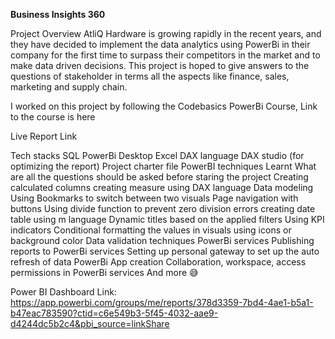 **Business Insights 360**

Project Overview
AtliQ Hardware is growing rapidly in the recent years, and they have decided to implement the data analytics using PowerBi in their company for the first time to surpass their competitors in the market and to make data driven decisions. This project is hoped to give answers to the questions of stakeholder in terms all the aspects like finance, sales, marketing and supply chain.

I worked on this project by following the Codebasics PowerBi Course, Link to the course is here

Live Report Link

Tech stacks
SQL
PowerBi Desktop
Excel
DAX language
DAX studio (for optimizing the report)
Project charter file
PowerBI techniques Learnt
What are all the questions should be asked before staring the project
Creating calculated columns
creating measure using DAX language
Data modeling
Using Bookmarks to switch between two visuals
Page navigation with buttons
Using divide function to prevent zero division errors
creating date table using m language
Dynamic titles based on the applied filters
Using KPI indicators
Conditional formatting the values in visuals using icons or background color
Data validation techniques
PowerBi services
Publishing reports to PowerBi services
Setting up personal gateway to set up the auto refresh of data
PowerBi App creation
Collaboration, workspace, access permissions in PowerBi services
And more 😅

Power BI Dashboard Link:
https://app.powerbi.com/groups/me/reports/378d3359-7bd4-4ae1-b5a1-b47eac783590?ctid=c6e549b3-5f45-4032-aae9-d4244dc5b2c4&pbi_source=linkShare
